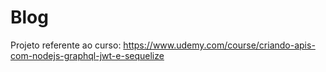# Blog

Projeto referente ao curso: https://www.udemy.com/course/criando-apis-com-nodejs-graphql-jwt-e-sequelize

